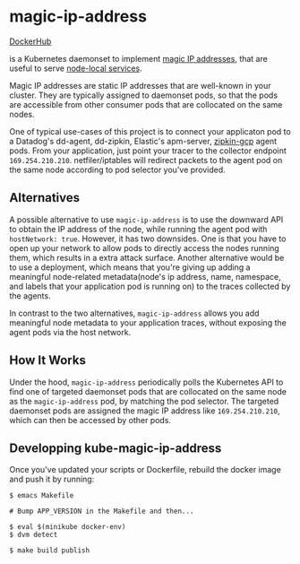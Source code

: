 # magic-ip-address

[DockerHub](https://hub.docker.com/r/mumoshu/kube-magic-ip-assigner/)

is a Kubernetes daemonset to implement [magic IP addresses](https://github.com/kubernetes/kubernetes/issues/15169#issuecomment-231267078), that are useful to serve [node-local services](https://github.com/kubernetes/kubernetes/issues/28610).

Magic IP addresses are static IP addresses that are well-known in your cluster. They are typically assigned to daemonset pods, so that the pods are accessible from other consumer pods that are collocated on the same nodes.

One of typical use-cases of this project is to connect your applicaton pod to a Datadog's dd-agent, dd-zipkin, Elastic's apm-server, [zipkin-gcp](https://github.com/openzipkin/zipkin-gcp)  agent pods. From your application, just point your tracer to the collector endpoint `169.254.210.210`. netfiler/iptables will redirect packets to the agent pod on the same node according to pod selector you've provided.

## Alternatives

A possible alternative to use `magic-ip-address` is to use the downward API to obtain the IP address of the node, while running the agent pod with `hostNetwork: true`. However, it has two downsides. One is that you have to open up your network to allow pods to directly access the nodes running them, which results in a extra attack surface. Another alternative would be to use a deployment, which means that you're giving up adding a meaningful node-related metadata(node's ip address, name, namespace, and labels that your application pod is running on) to the traces collected by the agents.

In contrast to the two alternatives, `magic-ip-address` allows you add meaningful node metadata to your application traces, without exposing the agent pods via the host network.

## How It Works

Under the hood, `magic-ip-address` periodically polls the Kubernetes API to find one of targeted daemonset pods that are collocated on the same node as the `magic-ip-address` pod, by matching the pod selector. The targeted daemonset pods are assigned the magic IP address like `169.254.210.210`, which can then be accessed by other pods.

## Developping kube-magic-ip-address

Once you've updated your scripts or Dockerfile, rebuild the docker image and push it by running:

```
$ emacs Makefile

# Bump APP_VERSION in the Makefile and then...

$ eval $(minikube docker-env)
$ dvm detect

$ make build publish
```
